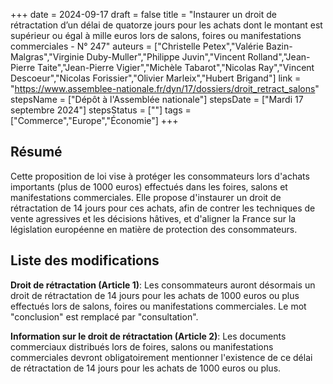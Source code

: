 +++
date = 2024-09-17
draft = false
title = "Instaurer un droit de rétractation d’un délai de quatorze jours pour les achats dont le montant est supérieur ou égal à mille euros lors de salons, foires ou manifestations commerciales - N° 247"
auteurs = ["Christelle Petex","Valérie Bazin-Malgras","Virginie Duby-Muller","Philippe Juvin","Vincent Rolland","Jean-Pierre Taite","Jean-Pierre Vigier","Michèle Tabarot","Nicolas Ray","Vincent Descoeur","Nicolas Forissier","Olivier Marleix","Hubert Brigand"]
link = "https://www.assemblee-nationale.fr/dyn/17/dossiers/droit_retract_salons"
stepsName = ["Dépôt à l'Assemblée nationale"]
stepsDate = ["Mardi 17 septembre 2024"]
stepsStatus = [""]
tags = ["Commerce","Europe","Économie"]
+++

## Résumé

Cette proposition de loi vise à protéger les consommateurs lors d'achats importants (plus de 1000 euros) effectués dans les foires, salons et manifestations commerciales. Elle propose d'instaurer un droit de rétractation de 14 jours pour ces achats, afin de contrer les techniques de vente agressives et les décisions hâtives, et d'aligner la France sur la législation européenne en matière de protection des consommateurs.

## Liste des modifications

**Droit de rétractation (Article 1)**: Les consommateurs auront désormais un droit de rétractation de 14 jours pour les achats de 1000 euros ou plus effectués lors de salons, foires ou manifestations commerciales. Le mot "conclusion" est remplacé par "consultation".

**Information sur le droit de rétractation (Article 2)**: Les documents commerciaux distribués lors de foires, salons ou manifestations commerciales devront obligatoirement mentionner l'existence de ce délai de rétractation de 14 jours pour les achats de 1000 euros ou plus.
